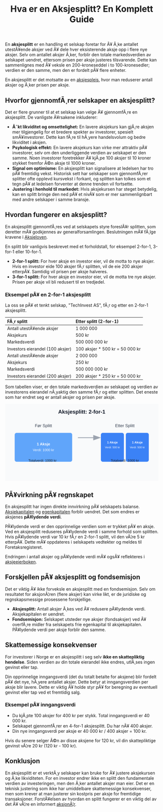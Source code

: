 ﻿---
title: "Hva er en Aksjesplitt? En Komplett Guide"
meta_title: "Hva er en Aksjesplitt? En Komplett Guide"
meta_description: 'En **aksjesplitt** er en handling et selskap foretar for Ã¥ Ã¸ke antallet utestÃ¥ende aksjer ved Ã¥ dele hver eksisterende aksje opp i flere nye aksjer. Selv om...'
slug: hva-er-aksjesplitt
type: blog
layout: pages/single
---

En **aksjesplitt** er en handling et selskap foretar for Ã¥ Ã¸ke antallet utestÃ¥ende aksjer ved Ã¥ dele hver eksisterende aksje opp i flere nye aksjer. Selv om antallet aksjer Ã¸ker, forblir den totale markedsverdien av selskapet uendret, ettersom prisen per aksje justeres tilsvarende. Dette kan sammenlignes med Ã¥ veksle en 200-kroneseddel i to 100-kronesedler; verdien er den samme, men den er fordelt pÃ¥ flere enheter.

En aksjesplitt er det motsatte av en [aksjespleis](/blogs/regnskap/hva-er-aksjespleis "Hva er en Aksjespleis?"), hvor man reduserer antall aksjer og Ã¸ker prisen per aksje.

## Hvorfor gjennomfÃ¸rer selskaper en aksjesplitt?

Det er flere grunner til at et selskap kan velge Ã¥ gjennomfÃ¸re en aksjesplitt. De vanligste Ã¥rsakene inkluderer:

*   **Ã˜kt likviditet og omsettelighet:** En lavere aksjekurs kan gjÃ¸re aksjen mer tilgjengelig for et bredere spekter av investorer, spesielt smÃ¥investorer. Dette kan fÃ¸re til hÃ¸yere handelsvolum og bedre likviditet i aksjen.
*   **Psykologisk effekt:** En lavere aksjekurs kan virke mer attraktiv pÃ¥ investorer, selv om den underliggende verdien av selskapet er den samme. Noen investorer foretrekker Ã¥ kjÃ¸pe 100 aksjer til 10 kroner stykket fremfor Ã©n aksje til 1000 kroner.
*   **Signal om optimisme:** En aksjesplitt kan signalisere at ledelsen har tro pÃ¥ fremtidig vekst. Historisk sett har selskaper som gjennomfÃ¸rer splitter ofte opplevd kursvekst i forkant, og splitten kan tolkes som et tegn pÃ¥ at ledelsen forventer at denne trenden vil fortsette.
*   **Justering i henhold til markedet:** Hvis aksjekursen har steget betydelig, kan en splitt bringe den ned pÃ¥ et nivÃ¥ som er mer sammenlignbart med andre selskaper i samme bransje.

## Hvordan fungerer en aksjesplitt?

En aksjesplitt gjennomfÃ¸res ved at selskapets styre foreslÃ¥r splitten, som deretter mÃ¥ godkjennes av generalforsamlingen. Beslutningen mÃ¥ fÃ¸lge kravene i [Aksjeloven](/blogs/regnskap/hva-er-aksjeloven "Alt du trenger Ã¥ vite om Aksjeloven").

En splitt blir vanligvis beskrevet med et forholdstall, for eksempel 2-for-1, 3-for-1 eller 10-for-1.

*   **2-for-1 splitt:** For hver aksje en investor eier, vil de motta to nye aksjer. Hvis en investor eide 100 aksjer fÃ¸r splitten, vil de eie 200 aksjer etterpÃ¥. Samtidig vil prisen per aksje halveres.
*   **3-for-1 splitt:** For hver aksje en investor eier, vil de motta tre nye aksjer. Prisen per aksje vil bli redusert til en tredjedel.

### Eksempel pÃ¥ en 2-for-1 aksjesplitt

La oss se pÃ¥ et tenkt selskap, "TechInvest AS", fÃ¸r og etter en 2-for-1 aksjesplitt.

| FÃ¸r splitt | Etter splitt (2-for-1) |
| :--- | :--- |
| Antall utestÃ¥ende aksjer | 1 000 000 |
| Aksjekurs | 500 kr |
| Markedsverdi | 500 000 000 kr |
| Investors eierandel (100 aksjer) | 100 aksjer * 500 kr = 50 000 kr |
| Antall utestÃ¥ende aksjer | 2 000 000 |
| Aksjekurs | 250 kr |
| Markedsverdi | 500 000 000 kr |
| Investors eierandel (200 aksjer) | 200 aksjer * 250 kr = 50 000 kr |

Som tabellen viser, er den totale markedsverdien av selskapet og verdien av investorens eierandel nÃ¸yaktig den samme fÃ¸r og etter splitten. Det eneste som har endret seg er antall aksjer og prisen per aksje.

![Illustrasjon av en aksjesplitt](aksjesplitt-illustrasjon.svg)

## PÃ¥virkning pÃ¥ regnskapet

En aksjesplitt har ingen direkte innvirkning pÃ¥ selskapets balanse. [Aksjekapitalen](/blogs/regnskap/hva-er-aksjekapital "Hva er Aksjekapital?") og [egenkapitalen](/blogs/regnskap/hva-er-egenkapital "ForstÃ¥ Egenkapital i ditt Regnskap") forblir uendret. Det som endres er aksjenes **pÃ¥lydende verdi**.

PÃ¥lydende verdi er den opprinnelige verdien som er trykket pÃ¥ en aksje. Ved en aksjesplitt reduseres pÃ¥lydende verdi i samme forhold som splitten. Hvis pÃ¥lydende verdi var 10 kr fÃ¸r en 2-for-1 splitt, vil den vÃ¦re 5 kr etterpÃ¥. Dette mÃ¥ oppdateres i selskapets vedtekter og meldes til Foretaksregisteret.

Endringen i antall aksjer og pÃ¥lydende verdi mÃ¥ ogsÃ¥ reflekteres i [aksjeeierboken](/blogs/regnskap/hva-er-en-aksjeeierbok "Hva er en Aksjeeierbok og Hvorfor er den Viktig?").

## Forskjellen pÃ¥ aksjesplitt og fondsemisjon

Det er viktig Ã¥ ikke forveksle en aksjesplitt med en fondsemisjon. Selv om resultatet for aksjonÃ¦ren (flere aksjer) kan virke likt, er de juridiske og regnskapsmessige prosessene forskjellige.

*   **Aksjesplitt:** Antall aksjer Ã¸kes ved Ã¥ redusere pÃ¥lydende verdi. Aksjekapitalen er uendret.
*   **Fondsemisjon:** Selskapet utsteder nye aksjer (fondsaksjer) ved Ã¥ overfÃ¸re midler fra selskapets frie egenkapital til aksjekapitalen. PÃ¥lydende verdi per aksje forblir den samme.

## Skattemessige konsekvenser

For investorer i Norge er en aksjesplitt i seg selv **ikke en skattepliktig hendelse**. Siden verdien av din totale eierandel ikke endres, utlÃ¸ses ingen gevinst eller tap.

Din opprinnelige inngangsverdi (det du totalt betalte for aksjene) blir fordelt pÃ¥ det nye, hÃ¸yere antallet aksjer. Dette betyr at inngangsverdien per aksje blir lavere. Dette er viktig Ã¥ holde styr pÃ¥ for beregning av eventuell gevinst eller tap ved et fremtidig salg.

### Eksempel pÃ¥ inngangsverdi

*   Du kjÃ¸pte 100 aksjer for 400 kr per stykk. Total inngangsverdi er 40 000 kr.
*   Selskapet gjennomfÃ¸rer en 4-for-1 aksjesplitt. Du har nÃ¥ 400 aksjer.
*   Din nye inngangsverdi per aksje er 40 000 kr / 400 aksjer = 100 kr.

Hvis du senere selger Ã©n av disse aksjene for 120 kr, vil din skattepliktige gevinst vÃ¦re 20 kr (120 kr - 100 kr).

## Konklusjon

En aksjesplitt er et verktÃ¸y selskaper kan bruke for Ã¥ justere aksjekursen og Ã¸ke likviditeten. For en investor endrer ikke en splitt den fundamentale verdien av investeringen, men den Ã¸ker antallet aksjer man eier. Det er en teknisk justering som ikke har umiddelbare skattemessige konsekvenser, men som krever at man justerer sin kostpris per aksje for fremtidige transaksjoner. ForstÃ¥elsen av hvordan en splitt fungerer er en viktig del av det Ã¥ vÃ¦re en informert [aksjonÃ¦r](/blogs/regnskap/hva-er-en-aksjonaer "Hva er en AksjonÃ¦r? En Komplett Guide").
